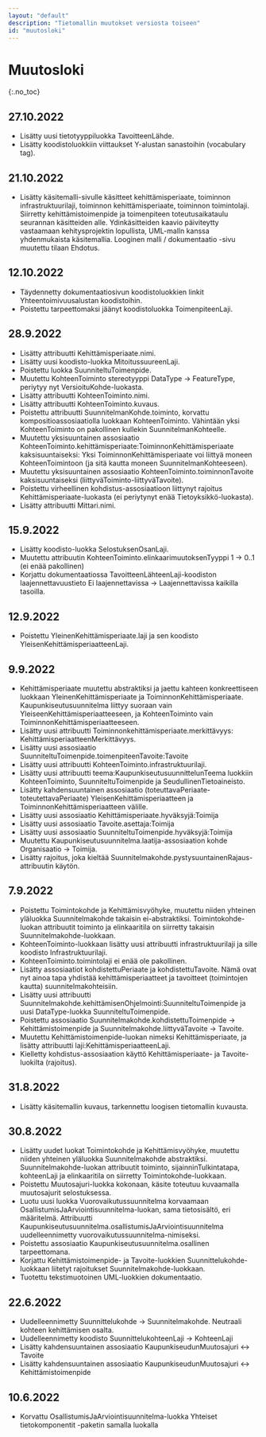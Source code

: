 ```yaml
---
layout: "default"
description: "Tietomallin muutokset versiosta toiseen"
id: "muutosloki"
---
```

# Muutosloki
{:.no_toc}

## 27.10.2022

* Lisätty uusi tietotyyppiluokka TavoitteenLähde.
* Lisätty koodistoluokkiin viittaukset Y-alustan sanastoihin (vocabulary tag).

## 21.10.2022

* Lisätty käsitemalli-sivulle käsitteet kehittämisperiaate, toiminnon infrastruktuurilaji, toiminnon kehittämisperiaate, toiminnon toimintolaji. Siirretty kehittämistoimenpide ja toimenpiteen toteutusaikataulu seurannan käsitteiden alle. Ydinkäsitteiden kaavio päiviteytty vastaamaan kehitysprojektin lopullista, UML-malln kanssa yhdenmukaista käsitemallia. Looginen malli / dokumentaatio -sivu muutettu tilaan Ehdotus.   

## 12.10.2022

* Täydennetty dokumentaatiosivun koodistoluokkien linkit Yhteentoimivuusalustan koodistoihin.
* Poistettu tarpeettomaksi jäänyt koodistoluokka ToimenpiteenLaji.

## 28.9.2022

* Lisätty attribuutti Kehittämisperiaate.nimi.
* Lisätty uusi koodisto-luokka MitoitussuureenLaji.
* Poistettu luokka SuunniteltuToimenpide.
* Muutettu KohteenToiminto stereotyyppi DataType -> FeatureType, periytyy nyt VersioituKohde-luokasta.
* Lisätty attribuutti KohteenToiminto.nimi.
* Lisätty attribuutti KohteenToiminto.kuvaus.
* Poistettu attribuutti SuunnitelmanKohde.toiminto, korvattu kompositioassosiaatiolla luokkaan KohteenToiminto. Vähintään yksi KohteenToiminto on pakollinen kullekin SuunnitelmanKohteelle.
* Muutettu yksisuuntainen assosiaatio KohteenToiminto.kehittämisperiaate:ToiminnonKehittämisperiaate kaksisuuntaiseksi: Yksi ToiminnonKehittämisperiaate voi liittyä moneen KohteenToimintoon (ja sitä kautta moneen SuunnitelmanKohteeseen).
* Muutettu yksisuuntainen assosiaatio KohteenToiminto.toiminnonTavoite kaksisuuntaiseksi (liittyväToiminto-liittyväTavoite).
* Poistettu virheellinen kohdistus-assosiaatioon liittynyt rajoitus Kehittämisperiaate-luokasta (ei periytynyt enää Tietoyksikkö-luokasta).
* Lisätty attribuutti Mittari.nimi.


## 15.9.2022

* Lisätty koodisto-luokka SelostuksenOsanLaji.
* Muutettu attribuutin KohteenToiminto.elinkaarimuutoksenTyyppi 1 -> 0..1 (ei enää pakollinen)
* Korjattu dokumentaatiossa TavoitteenLähteenLaji-koodiston laajennettavuustieto Ei laajennettavissa -> Laajennettavissa kaikilla tasoilla.

## 12.9.2022

* Poistettu YleinenKehittämisperiaate.laji ja sen koodisto YleisenKehittämisperiaatteenLaji.

## 9.9.2022

* Kehittämisperiaate muutettu abstraktiksi ja jaettu kahteen konkreettiseen luokkaan YleinenKehittämisperiaate ja ToiminnonKehittämisperiaate. Kaupunkiseutusuunnitelma liittyy suoraan vain YleiseenKehittämisperiaatteeseen, ja KohteenToiminto vain ToiminnonKehittämisperiaatteeseen.
* Lisätty uusi attribuutti Toiminnonkehittämisperiaate.merkittävyys: KehittämisperiaatteenMerkittävyys.
* Lisätty uusi assosiaatio SuunniteltuToimenpide.toimenpiteenTavoite:Tavoite
* Lisätty uusi attribuutti KohteenToiminto.infrastruktuurilaji.
* Lisätty uusi attribuutti teema:KaupunkiseutusuunnittelunTeema luokkiin KohteenToiminto, SuunniteltuToimenpide ja SeudullinenTietoaineisto.
* Lisätty kahdensuuntainen assosiaatio (toteuttavaPeriaate-toteutettavaPeriaate) YleisenKehittämisperiaatteen ja ToiminnonKehittämisperiaatteen välille.
* Lisätty uusi assosiaatio Kehittämisperiaate.hyväksyjä:Toimija
* Lisätty uusi assosiaatio Tavoite.asettaja:Toimija
* Lisätty uusi assosiaatio SuunniteltuToimenpide.hyväksyjä:Toimija
* Muutettu Kaupunkiseutusuunnitelma.laatija-assosiaation kohde Organisaatio -> Toimija.
* Lisätty rajoitus, joka kieltää Suunnitelmakohde.pystysuuntainenRajaus-attribuutin käytön.


## 7.9.2022

* Poistettu Toimintokohde ja Kehittämisvyöhyke, muutettu niiden yhteinen yläluokka Suunnitelmakohde takaisin ei-abstraktiksi. Toimintokohde-luokan attribuutit toiminto ja elinkaaritila on siirretty takaisin Suunnitelmakohde-luokkaan.
* KohteenToiminto-luokkaan lisätty uusi attribuutti infrastruktuurilaji ja sille koodisto Infrastruktuurilaji.
* KohteenToiminto.toimintolaji ei enää ole pakollinen.
* Lisätty assosiaatiot kohdistettuPeriaate ja kohdistettuTavoite. Nämä ovat nyt ainoa tapa yhdistää kehittämisperiaatteet ja tavoitteet (toimintojen kautta) suunnitelmakohteisiin.
* Lisätty uusi attribuutti Suunnitelmakohde.kehittämisenOhjelmointi:SuunniteltuToimenpide ja uusi DataType-luokka SuunniteltuToimenpide.
* Poistettu assosiaatio Suunnitelmakohde.kohdistettuToimenpide -> Kehittämistoimenpide ja Suunnitelmakohde.liittyväTavoite -> Tavoite.
* Muutettu Kehittämistoimenpide-luokan nimeksi Kehittämisperiaate, ja lisätty attribuutti laji:KehittämisperiaatteenLaji.
* Kielletty kohdistus-assosiaation käyttö Kehittämisperiaate- ja Tavoite-luokilta (rajoitus).

## 31.8.2022

* Lisätty käsitemallin kuvaus, tarkennettu loogisen tietomallin kuvausta.

## 30.8.2022

* Lisätty uudet luokat Toimintokohde ja Kehittämisvyöhyke, muutettu niiden yhteinen yläluokka Suunnitelmakohde abstraktiksi. Suunnitelmakohde-luokan attribuutit toiminto, sijainninTulkintatapa, kohteenLaji ja elinkaaritila on siirretty Toimintokohde-luokkaan.
* Poistettu Muutosajuri-luokka kokonaan, käsite toteutuu kuvaamalla muutosajurit selostuksessa.
* Luotu uusi luokka Vuorovaikutussuunnitelma korvaamaan OsallistumisJaArviointisuunnitelma-luokan, sama tietosisältö, eri määritelmä. Attribuutti Kaupunkiseutusuunnitelma.osallistumisJaArviointisuunnitelma uudelleennimetty vuorovaikutussuunnitelma-nimiseksi.
* Poistettu assosiaatio Kaupunkiseutusuunnitelma.osallinen tarpeettomana.
* Korjattu Kehittämistoimenpide- ja Tavoite-luokkien Suunnittelukohde-luokkaan liitetyt rajoitukset Suunnitelmakohde-luokkaan. 
* Tuotettu tekstimuotoinen UML-luokkien dokumentaatio.

## 22.6.2022

* Uudelleennimetty Suunnittelukohde -> Suunnitelmakohde. Neutraali kohteen kehittämisen osalta.
* Uudelleennimetty koodisto SuunnittelukohteenLaji -> KohteenLaji
* Lisätty kahdensuuntainen assosiaatio KaupunkiseudunMuutosajuri <-> Tavoite
* Lisätty kahdensuuntainen assosiaatio KaupunkiseudunMuutosajuri <-> Kehittämistoimenpide

## 10.6.2022

* Korvattu OsallistumisJaArviointisuunnitelma-luokka Yhteiset tietokomponentit -paketin samalla luokalla